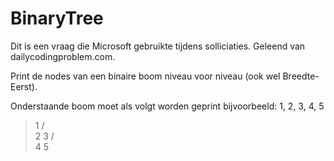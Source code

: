 # BinaryTree
Dit is een vraag die Microsoft gebruikte tijdens solliciaties. Geleend van dailycodingproblem.com.

Print de nodes van een binaire boom niveau voor niveau (ook wel Breedte-Eerst).

Onderstaande boom moet als volgt worden geprint bijvoorbeeld: 1, 2, 3, 4, 5

>   1
>  / \
> 2   3
>    / \
>   4   5
